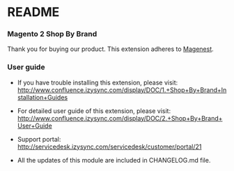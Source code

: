 # README
### Magento 2 Shop By Brand

Thank you for buying our product.
This extension adheres to [Magenest](https://store.magenest.com/).

### User guide
- If you have trouble installing this extension, please visit: http://www.confluence.izysync.com/display/DOC/1.+Shop+By+Brand+Installation+Guides

- For detailed user guide of this extension, please visit: http://www.confluence.izysync.com/display/DOC/2.+Shop+By+Brand+User+Guide

- Support portal: http://servicedesk.izysync.com/servicedesk/customer/portal/21

- All the updates of this module are included in CHANGELOG.md file.